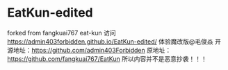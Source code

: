 # EatKun-edited
forked from fangkuai767 eat-kun
访问 https://admin403forbidden.github.io/EatKun-edited/ 
体验魔改版@毛俊焱 
开源地址：https://github.com/admin403Forbidden
原地址：https://github.com/fangkuai767/EatKun
所以内容并不是恶意抄袭！！！
